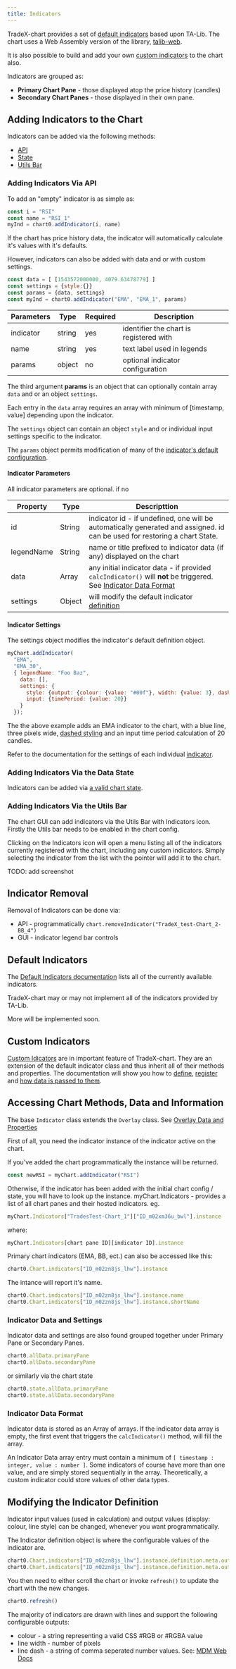 ```yaml
---
title: Indicators
---
```

TradeX-chart provides a set of [default indicators](../indicators_default) based upon TA-Lib. The chart uses a Web Assembly version of the library, [talib-web](https://github.com/newproplus/talib-web).

It is also possible to build and add your own [custom indicators](../indicators_custom) to the chart also.

Indicators are grouped as:

* **Primary Chart Pane** - those displayed atop the price history (candles)
* **Secondary Chart Panes** - those displayed in their own pane.

## Adding Indicators to the Chart

Indicators can be added via the following methods:

* [API](#adding-indicators-via-api)
* [State](#adding-indicators-via-the-data-state)
* [Utils Bar](#adding-indicators-via-the-utils-bar)

### Adding Indicators Via API

To add an "empty" indicator is as simple as:

```javascript
const i = "RSI"
const name = "RSI_1"
myInd = chart0.addIndicator(i, name)
```

If the chart has price history data, the indicator will automatically calculate it's values with it's defaults.

However, indicators can also be added with data and or with custom settings.

```javascript
const data = [ [1543572000000, 4079.63478779] ]
const settings = {style:{}}
const params = {data, settings}
const myInd = chart0.addIndicator("EMA", "EMA_1", params)
```


| Parameters | Type   | Required | Description                             |
| ------------ | -------- | ---------- | ----------------------------------------- |
| indicator  | string | yes      | identifier the chart is registered with |
| name       | string | yes      | text label used in legends              |
| params     | object | no       | optional indicator configuration        |

The third argument **params** is an object that can optionally contain array ``data`` and or an object ``settings``.

Each entry in the ``data`` array requires an array with minimum of [timestamp, value] depending upon the indicator.

The ``settings`` object can contain an object ``style`` and or individual input settings specific to the indicator.

The ``params`` object permits modification of many of the [indicator's default configuration](#indicator-parameters).

#### Indicator Parameters

All indicator parameters are optional. if no

| Property | Type | Descripttion |
|----------|------|--------------|
| id | String | indicator id - if undefined, one will be automatically generated and assigned. id can be used for restoring a chart State. |
| legendName | String | name or title prefixed to indicator data (if any) displayed on the chart |
| data | Array | any initial indicator data - if provided ``calcIndicator()`` will **not** be triggered. See [Indicator Data Format](#indicator-data-format) |
| settings | Object | will modify the default indicator [definition](#indicator-settings) |

#### Indicator Settings

The settings object modifies the indicator's default definition object.

```javascript
myChart.addIndicator(
  "EMA", 
  "EMA_30", 
  { legendName: "Foo Baz", 
    data: [], 
    settings: { 
      style: {output: {colour: {value: "#00f"}, width: {value: 3}, dash: {value: "4,4"}}}, 
      input: {timePeriod: {value: 20}} 
    } 
  });
````

The the above example adds an EMA indicator to the chart, with a blue line, three pixels wide, [dashed styling](https://developer.mozilla.org/en-US/docs/Web/API/CanvasRenderingContext2D/setLineDash) and an input time period calculation of 20 candles.

Refer to the documentation for the settings of each individual [indicator](../indicators_default).

### Adding Indicators Via the Data State

Indicators can be added via [a valid chart state](state).

### Adding Indicators Via the Utils Bar

The chart GUI can add indicators via the Utils Bar with Indicators icon. Firstly the Utils bar needs to be enabled in the chart config.

Clicking on the Indicators icon will open a menu listing all of the indicators currently registered with the chart, including any custom indicators. Simply selecting the indicator from the list with the pointer will add it to the chart.

TODO: add screenshot

## Indicator Removal

Removal of Indicators can be done via:

* API - programmatically ``chart.removeIndicator("TradeX_test-Chart_2-BB_4")``
* GUI - indicator legend bar controls

## Default Indicators

The [Default Indicators documentation](../indicators_default) lists all of the currently available indicators.

TradeX-chart may or may not implement all of the indicators provided by TA-Lib.

More will be implemented soon.

## Custom Indicators

[Custom Idicators](../indicators_custom) are in important feature of TradeX-chart. They are an extension of the default indicator class and thus inherit all of their methods and properties. The documentation will show you how to [define](../indicators_custom#minimal-custom-indicator-definition), [register](../indicators_custom#registering-custom-indicators) and [how data is passed to them](../indicators_custom#how-the-indicator-updates).

## Accessing Chart Methods, Data and Information 

The base `Indicator` class extends the `Overlay` class. See [Overlay Data and Properties](../overlays#overlaydataandproperties)

First of all, you need the indicator instance of the indicator active on the chart.

If you've added the chart programmatically the instance will be returned.

```javascript
const newRSI = myChart.addIndicator("RSI")
```

Otherwise, if the indicator has been added with the initial chart config / state, you will have to look up the instance.
myChart.Indicators - provides a list of all chart panes and their hosted indicators. eg.

```javascript
myChart.Indicators["TradesTest-Chart_1"]["ID_m02xm36u_bwl"].instance
```

where:

```javascript
myChart.Indicators[chart pane ID][indicator ID].instance
```

Primary chart indicators (EMA, BB, ect.) can also be accessed like this:

```javascript
chart0.Chart.indicators["ID_m02zn8js_lhw"].instance
```

The intance will report it's name.

```javascript
chart0.Chart.indicators["ID_m02zn8js_lhw"].instance.name
chart0.Chart.indicators["ID_m02zn8js_lhw"].instance.shortName
```
### Indicator Data and Settings

Indicator data and settings are also found grouped together under Primary Pane or Secondary Panes.

```javascript
chart0.allData.primaryPane
chart0.allData.secondaryPane
```
or similarly via the chart state

```javascript
chart0.state.allData.primaryPane
chart0.state.allData.secondaryPane
```
### Indicator Data Format

Indicator data is stored as an Array of arrays. If the indicator data array is empty, the first event that triggers the ``calcIndicator()`` method, will fill the array.

An Indicator Data array entry must contain a minimum of ``[ timestamp : integer, value : number ]``. Some indicators of course have more than one value, and are simply stored sequentially in the array. Theoretically, a custom indicator could store values of other data types.

## Modifying the Indicator Definition

Indicator input values (used in calculation) and output values (display: colour, line style) can be changed, whenever you want programmatically. 

The Indicator definition object is where the configurable values of the indicator are.

```javascript
chart0.Chart.indicators["ID_m02zn8js_lhw"].instance.definition.meta.output[0].style.colour.value = "#F00"
chart0.Chart.indicators["ID_m02zn8js_lhw"].instance.definition.meta.output[0].style.width.value = 2
```

You then need to either scroll the chart or invoke `refresh()` to update the chart with the new changes.

```javascript
chart0.refresh()
```

The majority of indicators are drawn with lines and support the following configurable outputs:

* colour - a string representing a valid CSS #RGB or #RGBA value
* line width - number of pixels
* line dash - a string of comma seperated number values. See: [MDM Web Docs](https://developer.mozilla.org/en-US/docs/Web/API/CanvasRenderingContext2D/setLineDash)
